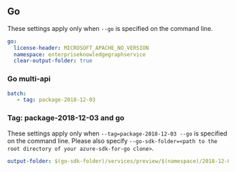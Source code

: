 ## Go

These settings apply only when `--go` is specified on the command line.

``` yaml $(go)
go:
  license-header: MICROSOFT_APACHE_NO_VERSION
  namespace: enterpriseknowledgegraphservice
  clear-output-folder: true
```

### Go multi-api
``` yaml $(go) && $(multiapi)
batch:
   - tag: package-2018-12-03
```

### Tag: package-2018-12-03 and go
These settings apply only when `--tag=package-2018-12-03 --go` is specified on the command line.
Please also specify `--go-sdk-folder=<path to the root directory of your azure-sdk-for-go clone>`.

``` yaml $(tag) == 'package-2018-12-03' && $(go)
output-folder: $(go-sdk-folder)/services/preview/$(namespace)/2018-12-03/$(namespace)
```
